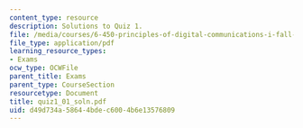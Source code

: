 ```yaml
---
content_type: resource
description: Solutions to Quiz 1.
file: /media/courses/6-450-principles-of-digital-communications-i-fall-2006/d49d734a58644bdec6004b6e13576809_quiz1_01_soln.pdf
file_type: application/pdf
learning_resource_types:
- Exams
ocw_type: OCWFile
parent_title: Exams
parent_type: CourseSection
resourcetype: Document
title: quiz1_01_soln.pdf
uid: d49d734a-5864-4bde-c600-4b6e13576809
---
```

